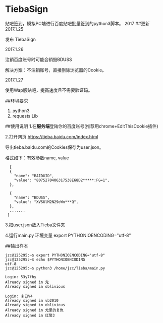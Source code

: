 # TiebaSign
贴吧签到，模拟PC端进行百度贴吧批量签到的python3脚本。 2017
##更新
2017.1.25

发布 TiebaSign

2017.1.26

注销百度账号时可能会销毁BDUSS

解决方案：不注销账号，直接删除浏览器的Cookie。

2017.1.27

使用Wap版贴吧，提高速度且不需要验证码。

##环境要求
1. python3
2. requests Lib

##使用说明
1.在**服务端**登陆你的百度账号(推荐用chrome+EditThisCookie插件)

2.打开网页 https://tieba.baidu.com/index.html

导出tieba.baidu.com的Cookies保存为user.json。

格式如下：有效参数name, value
```
  [
  {
    "name": "BAIDUID",
    "value": "8075270406317538E68D2*****:FG=1",
  },

  {
    "name": "BDUSS",
    "value": "XVSUlM2N29oWn***Q",
  },
  .......
 ]
```

3.把user.json放入Tieba文件夹

4.运行main.py
环境变量 export PYTHONIOENCODING="utf-8"

##输出样本
```
jzc@125295:~$ export PYTHONIOENCODING="utf-8"
jzc@125295:~$ echo $PYTHONIOENCODING
utf-8
jzc@125295:~$ python3 /home/jzc/Tieba/main.py
```
```
Login: 53y7fhy
Already signed in 鬼
Already signed in oblivious

Login: 末日V4
Already signed in vb2010
Already signed in oblivious
Already signed in 尤里的复仇
Already signed in 红警3
```
